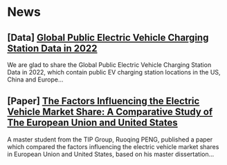 # News

## [Data] [Global Public Electric Vehicle Charging Station Data in 2022](./2024-11-22) 

We are glad to share the Global Public Electric Vehicle Charging Station Data in 2022, which contain public EV charging station locations in the US, China and Europe...

## [Paper] [The Factors Influencing the Electric Vehicle Market Share: A Comparative Study of The European Union and United States](./2024-12-9) 

A master student from the TIP Group, Ruoqing PENG, published a paper which compared the factors influencing the electric vehicle market shares in European Union and United States, based on his master dissertation...